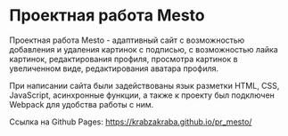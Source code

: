 # Проектная работа Mesto

Проектная работа Mesto - адаптивный сайт с возможностью добавления и удаления картинок с подписью, с возможностью лайка картинок, редактирования профиля, просмотра картинок в увеличенном виде, редактирования аватара профиля.

При написании сайта были задействованы язык разметки HTML, CSS, JavaScript, асинхронные функции, а также к проекту был подключен Webpack для удобства работы с ним.

Ссылка на Github Pages: https://krabzakraba.github.io/pr_mesto/
